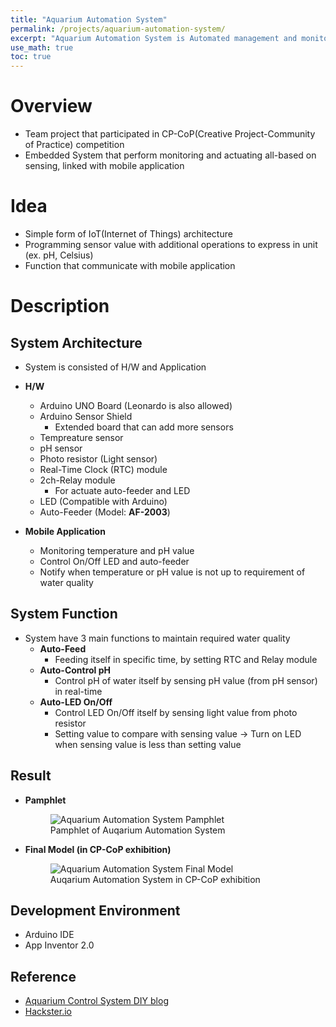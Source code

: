 ```yaml
---
title: "Aquarium Automation System"
permalink: /projects/aquarium-automation-system/
excerpt: "Aquarium Automation System is Automated management and monitoring systems that consisted of Arduino and mobile application."
use_math: true
toc: true
---
```


# **Overview**

* Team project that participated in CP-CoP(Creative Project-Community of Practice) competition
* Embedded System that perform monitoring and actuating all-based on sensing, linked with mobile application

# **Idea**

* Simple form of IoT(Internet of Things) architecture
* Programming sensor value with additional operations to express in unit (ex. pH, Celsius)
* Function that communicate with mobile application 

# **Description**

## **System Architecture**

* System is consisted of H/W and Application
* **H/W**
  * Arduino UNO Board (Leonardo is also allowed)
  * Arduino Sensor Shield
    * Extended board that can add more sensors
  * Tempreature sensor
  * pH sensor
  * Photo resistor (Light sensor)
  * Real-Time Clock (RTC) module
  * 2ch-Relay module
    *  For actuate auto-feeder and LED
  * LED (Compatible with Arduino)
  * Auto-Feeder (Model: **AF-2003**)

* **Mobile Application**
  * Monitoring temperature and pH value
  * Control On/Off LED and auto-feeder
  * Notify when temperature or pH value is not up to requirement of water quality

## **System Function**

* System have 3 main functions to maintain required water quality
  * **Auto-Feed**
    * Feeding itself in specific time, by setting RTC and Relay module 
  * **Auto-Control pH**
    * Control pH of water itself by sensing pH value (from pH sensor) in real-time
  * **Auto-LED On/Off**
    * Control LED On/Off itself by sensing light value from photo resistor
    * Setting value to compare with sensing value → Turn on LED when sensing value is less than setting value 

## **Result**

* **Pamphlet**

  <figure>
    <img src="{{ '/assets/images/[CP-CoP]_Auqarium-Automation-System-pamphlet.png' | relative_url }}" alt="Aquarium Automation System Pamphlet">
    <figcaption>Pamphlet of Auqarium Automation System</figcaption>
  </figure>

* **Final Model (in CP-CoP exhibition)**

  <figure>
    <img src="{{ '/assets/images/[CP-CoP]_Auqarium-Automation-System-model.jpg' | relative_url }}" alt="Aquarium Automation System Final Model">
    <figcaption>Auqarium Automation System in CP-CoP exhibition</figcaption>
  </figure>

## **Development Environment**

* Arduino IDE
* App Inventor 2.0

## **Reference**

* [Aquarium Control System DIY blog](https://slowknight.tistory.com/6)
* [Hackster.io](https://www.hackster.io/)
